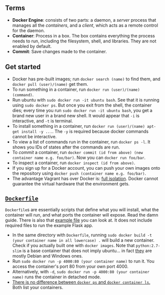 ## Terms

* **Docker Engine**: consists of two parts: a daemon, a *server* process that manages all the *containers*, and a *client*, which acts as a remote control for the daemon.
* **Container**: Process in a box. The box contains everything the process needs to run, including the filesystem, shell, and libraries. They are not enabled by default.
* **Commit**: Save changes made to the container.

## Get started

* Docker has pre-built images; run `docker search (name)` to find them, and `docker pull (user)/(name)` get them.
* To run something in a container, run `docker run (user)/(name) (command)`.
* Run ubuntu with `sudo docker run -it ubuntu bash`. See that it is running using `sudo docker ps`. But once you exit from the shell, the container dies; every time you run `sudo docker run -it ubuntu bash`, you get a brand new user in a brand new shell. It would appear that `-i` is interactive, and `-t` is terminal.
* To install something in a container, run `docker run (user)/(name) apt-get install -y ...`. The `-y` is required because docker commands cannot be interactive.
* To view a list of commands run in the container, run `docker ps -l`. It shows you IDs of states after the commands are run.
* To *commit* a container, run `docker commit (id from above) (new container name e.g. foo/bar)`. Now you can `docker run foo/bar`.
* To inspect a container, run `docker inspect (id from above)`.
* If you sign up for a Docker account, you can push your own images onto the repository using `docker push (container name e.g. foo/bar)`.
* The advantage Vagrant has over Docker is: [full isolation](https://www.upguard.com/articles/docker-vs-vagrant). Docker cannot guarantee the virtual hardware that the environment gets.

## [`Dockerfile`](https://docs.docker.com/get-started/part2/#define-a-container-with-a-dockerfile)

`Dockerfile`s are essentially scripts that define what you will install, what the container will run, and what ports the container will expose. Read the damn guide. There is also that [example file](book-summaries/Dockerfile) you can look at. It does not include required files to run the example Flask app.

* In the same directory with `Dockerfile`, running `sudo docker build -t (your container name in all lowercase) .` will build a new container. Check if you actually built one with `docker images`. Note that `python:2.7-slim` is a base container that does not imply ubuntu... in fact [they](https://hub.docker.com/_/python/) are mostly Debian and Windows ones.
* Run `sudo docker run -p 4000:80 (your container name)` to run it. You access the container's port 80 from your own port 4000.
* Alternatively, with `-d`, `sudo docker run -p 4000:80 (your container name)` runs the container in detached mode.
* [There is no difference between `docker ps` and `docker container ls`.](https://stackoverflow.com/a/45254760/1558430) Both list your containers.
